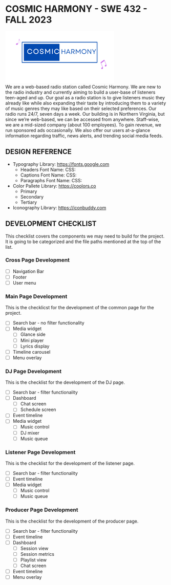 # COSMIC HARMONY - SWE 432 - FALL 2023
![Alt text](assets/graphics/logo.png)<br>
We are a web-based radio station called Cosmic Harmony. We are new to the radio industry and currently aiming to build a user-base of listeners teen-aged and up. Our goal as a radio station is to give listeners music they already like while also expanding their taste by introducing them to a variety of music genres they may like based on their selected preferences. Our radio runs 24/7, seven days a week. Our building is in Northern Virginia, but since we’re web-based, we can be accessed from anywhere. Staff-wise, we are a mid-sized company (about 100 employees). To gain revenue, we run sponsored ads occasionally. We also offer our users at-a-glance information regarding traffic, news alerts, and trending social media feeds. 

## DESIGN REFERENCE
- Typography
    Library: https://fonts.google.com 
    - Headers
      Font Name: 
      CSS:     
    - Captions
      Font Name: 
      CSS: 
    - Paragraphs
      Font Name:
      CSS:
- Color Pallete
    Library: https://coolors.co
    - Primary
    - Secondary
    - Tertiary
- Iconography
    Library: https://iconbuddy.com
## DEVELOPMENT CHECKLIST
This checklist covers the components we may need to build for the project.
It is going to be categorized and the file paths mentioned at the top of the list.

### Cross Page Development

- [ ] Navigation Bar
- [ ] Footer
- [ ] User menu

### Main Page Development
This is the checklicst for the development of the common page for the project.

- [ ] Search bar - no filter functionality
- [ ] Media widget
    - [ ] Glance side
    - [ ] Mini player
    - [ ] Lyrics display
- [ ] Timeline carousel
- [ ] Menu overlay

### DJ Page Development
This is the checklist for the development of the DJ page.

- [ ] Search bar - filter functionality
- [ ] Dashboard
    - [ ] Chat screen
    - [ ] Schedule screen
- [ ] Event timeline
- [ ] Media widget
    - [ ] Music control
    - [ ] DJ mixer
    - [ ] Music queue

### Listener Page Development
This is the checklist for the development of the listener page.

- [ ] Search bar - filter functionality
- [ ] Event timeline
- [ ] Media widget
    - [ ] Music control
    - [ ] Music queue

### Producer Page Development
This is the checklist for the development of the producer page.

- [ ] Search bar - filter functionality
- [ ] Event timeline
- [ ] Dashboard
    - [ ] Session view
    - [ ] Session metrics
    - [ ] Playlist view
    - [ ] Chat screen
- [ ] Event timeline
- [ ] Menu overlay